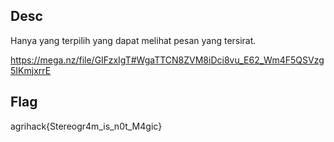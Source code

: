 ## Desc
Hanya yang terpilih yang dapat melihat pesan yang tersirat.

https://mega.nz/file/GIFzxIgT#WgaTTCN8ZVM8iDci8vu_E62_Wm4F5QSVzg5IKmjxrrE

## Flag
agrihack{Stereogr4m_is_n0t_M4gic}
